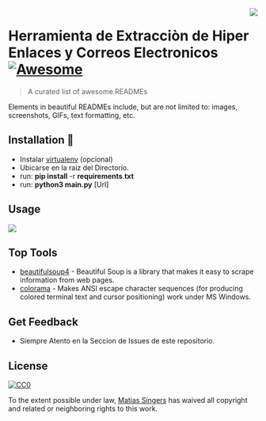 <img src="https://pypi.org/static/images/logo-small.6eef541e.svg" align="right" />

# Herramienta de Extracciòn de Hiper Enlaces y Correos Electronicos [![Awesome](https://cdn.rawgit.com/sindresorhus/awesome/d7305f38d29fed78fa85652e3a63e154dd8e8829/media/badge.svg)](https://github.com/sindresorhus/awesome#readme)
> A curated list of awesome READMEs

Elements in beautiful READMEs include, but are not limited to: images, screenshots, GIFs, text formatting, etc.

## Installation 🔧

- Instalar [virtualenv](https://www.geeksforgeeks.org/creating-python-virtual-environment-windows-linux/) (opcional)
- Ubicarse en la raiz del Directorio.
- run: **pip install** -r **requirements**.**txt**
- run: **python3 main.py** [Url]

## Usage

![](https://www.dropbox.com/s/71x0m5bmsjioutk/render1596211222795.gif?raw=1)

## Top Tools

- [beautifulsoup4](https://pypi.org/project/beautifulsoup4/) - Beautiful Soup is a library that makes it easy to scrape information from web pages. 
- [colorama](https://pypi.org/project/colorama/) - Makes ANSI escape character sequences (for producing colored terminal text and cursor positioning) work under MS Windows.



## Get Feedback

- Siempre Atento en la Seccion de Issues de este repositorio.

  

## License

[![CC0](https://licensebuttons.net/p/zero/1.0/88x31.png)](https://creativecommons.org/publicdomain/zero/1.0/)

To the extent possible under law, [Matias Singers](https://mts.io) has waived all copyright and related or neighboring rights to this work.